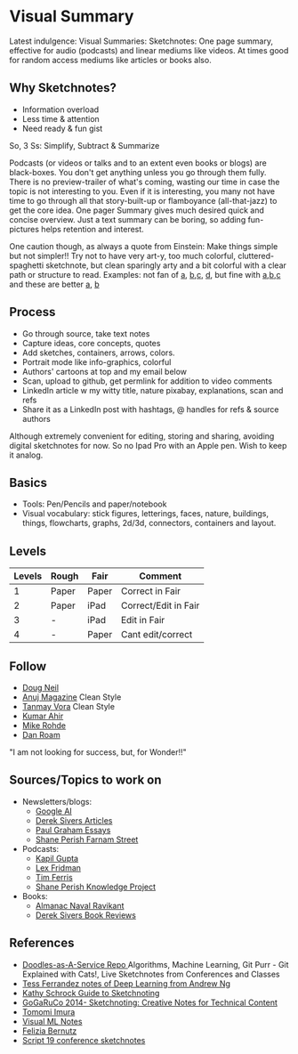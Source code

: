 # Visual Summary

Latest indulgence: Visual Summaries: Sketchnotes: One page summary, effective for audio (podcasts) and linear mediums like videos. At times good for random access mediums like articles or books also. 

## Why Sketchnotes?

- Information overload
- Less time & attention
- Need ready & fun gist

So, 3 Ss: Simplify, Subtract & Summarize

Podcasts (or videos or talks and to an extent even books or blogs) are black-boxes. You don't get anything unless you go through them fully. There is no preview-trailer of what's coming, wasting our time in case the topic is not interesting to you. Even if it is interesting, you many not have time to go through all that story-built-up or flamboyance (all-that-jazz) to get the core idea. One pager Summary gives much desired quick and concise overview. Just a text summary can be boring, so adding fun-pictures helps retention and interest.

One caution though, as always a quote from Einstein: Make things simple but not simpler!! Try not to have very art-y, too much colorful, cluttered-spaghetti sketchnote, but clean sparingly arty and a bit colorful with a clear path or structure to read.  Examples: not fan of [a](https://www.teachthought.com/wp-content/uploads/2013/05/graphic-notes-seth-godin-stop-stealing-dreams.jpg), [b](https://www.teachthought.com/wp-content/uploads/2013/05/graphic-notes-7.jpg),[c](https://www.teachthought.com/wp-content/uploads/2013/05/graphic-notes-6.jpg), [d](https://www.flickr.com/photos/makaylalewis/48371566661/in/dateposted/), but fine with [a](https://www.teachthought.com/wp-content/uploads/2013/05/graphic-notes-9.jpg),[b](https://www.teachthought.com/wp-content/uploads/2013/05/graphic-notes-4.jpg),[c](https://www.teachthought.com/wp-content/uploads/2013/05/graphic-notes-2.jpg) and these are better [a](https://www.linkedin.com/posts/kumarahir_cisco-people-learning-activity-6936649710954766336-3iC7?utm_source=linkedin_share&utm_medium=member_desktop_web), [b](https://kumarahir.medium.com/sketchnote-designing-ar-applications-google-i-o-2019-140d75ede700)

## Process
- Go through source, take text notes
- Capture ideas, core concepts, quotes
- Add sketches, containers, arrows, colors.
- Portrait mode like info-graphics, colorful
- Authors' cartoons at top and my email below
- Scan, upload to github, get permlink for addition to video comments
- LinkedIn article w my witty title, nature pixabay, explanations, scan and refs
- Share it as a LinkedIn post with hashtags, @ handles for refs & source authors

Although extremely convenient for editing, storing and sharing, avoiding digital sketchnotes for now. So no Ipad Pro with an Apple pen. Wish to keep it analog.

## Basics
- Tools: Pen/Pencils and paper/notebook
- Visual vocabulary: stick figures, letterings, faces, nature, buildings, things, flowcharts, graphs, 2d/3d, connectors, containers and layout.

## Levels

| Levels | Rough | Fair  | Comment              |
|--------|-------|-------|----------------------|
| 1      | Paper | Paper | Correct in Fair      |
| 2      | Paper | iPad  | Correct/Edit in Fair |
| 3      | -     | iPad  | Edit in Fair         |
| 4      | -     | Paper | Cant edit/correct    |

## Follow
- [Doug Neil](https://www.verbaltovisual.com/)
- [Anuj Magazine](https://www.linkedin.com/in/anujmagazine/) Clean Style
- [Tanmay Vora](https://qaspire.com/) Clean Style
- [Kumar Ahir](https://www.kumarahir.com/sketchnotes.html)
- [Mike Rohde](http://rohdesign.com)
- [Dan Roam](https://www.danroam.com/)

"I am not looking for success, but, for Wonder!!"

## Sources/Topics to work on
- Newsletters/blogs: 
	- [Google AI](https://ai.googleblog.com/)
	- [Derek Sivers Articles](https://sive.rs/blog)
	- [Paul Graham Essays](http://www.paulgraham.com/articles.html)
	- [Shane Perish Farnam Street](https://fs.blog/best-articles/)
- Podcasts: 
	- [Kapil Gupta](https://www.youtube.com/playlist?app=desktop&list=PLDBZgkgeoMJgbuTJJRcp_zX3ZUXIOVctV)
	- [Lex Fridman](https://www.youtube.com/c/lexfridman/videos)
	- [Tim Ferris](https://www.youtube.com/c/timferriss)
	- [Shane Perish Knowledge Project](https://fs.blog/knowledge-project-podcast/)
- Books: 
	- [Almanac Naval Ravikant](https://www.navalmanack.com/)
	- [Derek Sivers Book Reviews](https://sive.rs/book)

## References
- [Doodles-as-A-Service Repo ](https://github.com/girliemac/a-picture-is-worth-a-1000-words) Algorithms, Machine Learning, Git Purr - Git Explained with Cats!, Live Sketchnotes from Conferences and Classes
- [Tess Ferrandez notes of Deep Learning from Andrew Ng](https://sketchnotearmy.com/blog/2019/3/12/tess-ferrandez-sketchnoting-deep-learning)
- [Kathy Schrock Guide to Sketchnoting](https://www.schrockguide.net/sketchnoting.html)
- [GoGaRuCo 2014- Sketchnoting: Creative Notes for Technical Content](https://www.youtube.com/watch?v=dE2pqeI3LOI)
- [Tomomi Imura](https://girliemac.com/blog/2021/07/12/microsoft-beginners-sketchnotes/)
- [Visual ML Notes](https://github.com/visual-ml-notes/visual-machine-learning-notes)
- [Felizia Bernutz](https://fbernutz.github.io/sketchnotes/)
- [Script 19 conference sketchnotes](https://wolfgang-ziegler.com/blog/script19-sketchnotes)


<!-- 
## Ideal Role
- Role: Explainer, coach, dev adv
- Scope: Intl, Intellectual, remote
- Sp Know: Teaching AI with Art (combo)

## Why me?
- Yogesh -> Yoga + ish 
- Yoga -> yuj, join/combo
- My yuj: Tech/AIML + Art 
- unique, rare & untrainable
- specific knowledge, ikigai
- left and right brain, yin yan
- INFJ Advocate, teacher
- 50+ Crystal Intelligence
- Sketch + painting background
- Teach, synthesize, serve
- Unique & Rare (B diff & Better)
- Need fun for understanding ML
- Strength: Summarization & simplification
- Freedom, Fame, Fortune? (its ok)

## IKIGAI
  - Like: ML + Art, individual, remote
  - Good at : Teaching + Drawing, Tech
  - World needs: Fun 1 pager Summary for quick consumption
  - Pays: Range, Clarity, Classes-for-Masses, Wow!! effect

## Principles
- आपणासी जे जे ठावे ते ते दुसऱ्यासी सांगावे शहाणे करून सोडावे सकळ जन.
- अभ्यासे प्रगट व्हावे। नाहीतरी झाकोनि असावे। प्रगट होऊनि नासावे। हे बरे नव्हे।। (‘दासबोध’ १७-७-३८)
 -->
